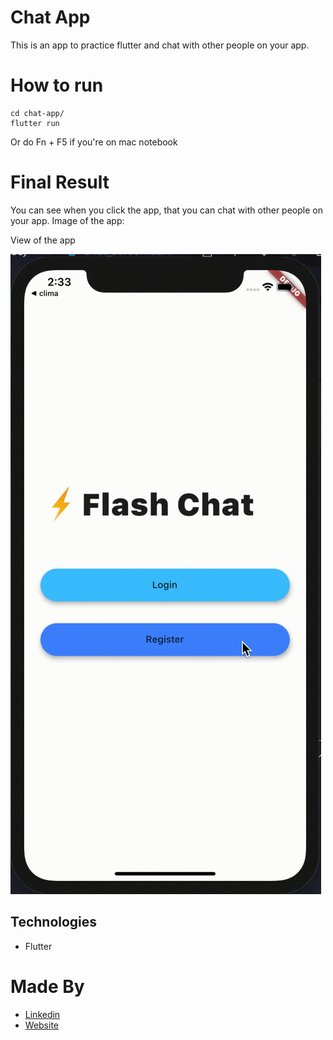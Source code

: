 # Chat App

This is an app to practice flutter and chat with other people on your app.

# How to run

```shell
cd chat-app/
flutter run
```

Or do Fn + F5 if you're on mac notebook

# Final Result

You can see when you click the app, that you can chat with other people on your app. Image of the app:

View of the app

![view of app](images/app-video.gif)

## Technologies

- Flutter

# Made By

- [Linkedin](https://br.linkedin.com/in/larissa-varj%C3%A3o-152932b8)
- [Website](http://larissavarjao.com/)
